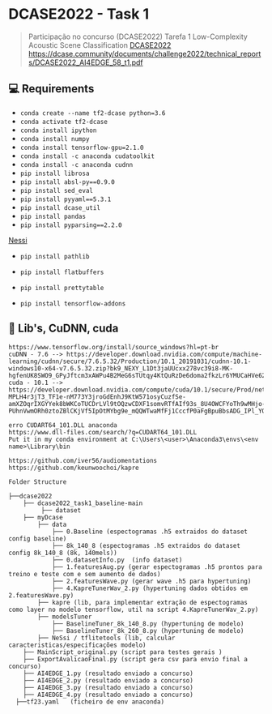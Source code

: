 # DCASE2022 - Task 1

> Participação no concurso (DCASE2022) Tarefa 1 Low-Complexity Acoustic Scene Classification
>  [DCASE2022](https://dcase.community/challenge2022/task-low-complexity-acoustic-scene-classification)
>  https://dcase.community/documents/challenge2022/technical_reports/DCASE2022_AI4EDGE_58_t1.pdf


## 💻 Requirements
* `conda create --name tf2-dcase python=3.6`
* `conda activate tf2-dcase`
* `conda install ipython`
* `conda install numpy`
* `conda install tensorflow-gpu=2.1.0`
* `conda install -c anaconda cudatoolkit`
* `conda install -c anaconda cudnn`
* `pip install librosa`
* `pip install absl-py==0.9.0`
* `pip install sed_eval`
* `pip install pyyaml==5.3.1`
* `pip install dcase_util`
* `pip install pandas`
* `pip install pyparsing==2.2.0`

[Nessi](https://github.com/AlbertoAncilotto/NeSsi)
* `pip install pathlib`
* `pip install flatbuffers`
* `pip install prettytable`

* `pip install tensorflow-addons`


## 🚀 Lib's, CuDNN, cuda 

```
https://www.tensorflow.org/install/source_windows?hl=pt-br
cuDNN - 7.6 --> https://developer.download.nvidia.com/compute/machine-learning/cudnn/secure/7.6.5.32/Production/10.1_20191031/cudnn-10.1-windows10-x64-v7.6.5.32.zip?bk9_NEXY_L1Dt3jaUUcxx278vc39i8-MK-hgfenUK8SWO9_GPyJftcm3xAWPu4B2MeG6sTUtqy4KtQuRzDe6doma2fkzLr6YMUCaHVe62E2Te8FoEcQ_5HeRqfiY4uOb6gdPzg3UepDcFAOQF465AGyhwW5UnyGTzs5cATd4Z1WmbYgGpCraLsYnzJ7w5cpN9MjQGpP4oHmAwIHcFcSt5StjECvHj0xjJIdp39M=&t=eyJscyI6ImdzZW8iLCJsc2QiOiJodHRwczovL3d3dy5nb29nbGUuY29tLyJ9
cuda - 10.1 --> https://developer.download.nvidia.com/compute/cuda/10.1/secure/Prod/network_installers/cuda_10.1.105_win10_network.exe?MPLH4r3jT3_TF1e-nM773Y3jroGdEnhJ9KtW571osyCuzfSe-amXZOqrIXGYYek8bWKCoTUCDrLVl9tOQzwCDXF1somvRTfAIf93s_8U4OWCFYoTh9wMHjo-PUhnVwmORh0ztoZBlCKjVf5IpOtMYbg9e_mQQWTwaMfFj1CccfP0aFgBpuBbsADG_IPl_YQ=&t=eyJscyI6ImdzZW8iLCJsc2QiOiJodHRwczovL3d3dy5nb29nbGUuY29tLyJ9

erro CUDART64_101.DLL anaconda  
https://www.dll-files.com/search/?q=CUDART64_101.DLL
Put it in my conda environment at C:\Users\<user>\Anaconda3\envs\<env name>\Library\bin

https://github.com/iver56/audiomentations
https://github.com/keunwoochoi/kapre
`````

`````
Folder Structure

├──dcase2022 
    ├── dcase2022_task1_baseline-main
         ├── dataset
    ├── myDcase  
        ├── data             
            ├── 0.Baseline (espectogramas .h5 extraidos do dataset config baseline)
            ├── 8k_140_8 (espectogramas .h5 extraidos do dataset config 8k_140_8 (8k, 140mels))          
            ├── 0.datasetInfo.py  (info dataset)
            ├── 1.featuresAug.py (gerar espectogramas .h5 prontos para treino e teste com e sem aumento de dados)
            ├── 2.featuresWave.py (gerar wave .h5 para hypertuning)
            ├── 4.KapreTunerWav_2.py (hypertuning dados obtidos em 2.featuresWave.py)
        ├── kapre (lib, para implementar extração de espectogramas como layer no modelo tensorflow, util na script 4.KapreTunerWav_2.py) 
        ├── modelsTuner 
            ├── BaselineTuner_8k_140_8.py (hypertuning de modelo)
            ├── BaselineTuner_8k_260_8.py (hypertuning de modelo)
        ├── NeSsi / tflitetools (lib, calcular caracteristicas/especificações modelo)       
    ├── MainScript_original.py (script para testes gerais )
    ├── ExportAvalicaoFinal.py (script gera csv para envio final a concurso)
    ├── AI4EDGE_1.py (resultado enviado a concurso)    
    ├── AI4EDGE_2.py (resultado enviado a concurso) 
    ├── AI4EDGE_3.py (resultado enviado a concurso)
    ├── AI4EDGE_4.py (resultado enviado a concurso)
  ├──tf23.yaml   (ficheiro de env anaconda)
`````




